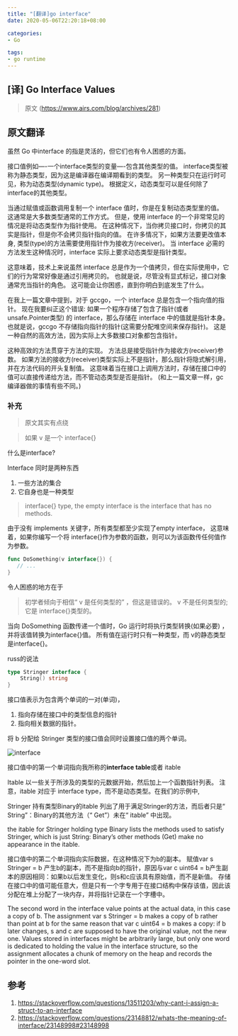 ```yaml
---
title: "[翻译]go interface"
date: 2020-05-06T22:20:18+08:00

categories:
- Go

tags:
- go runtime
---
```


## [译] Go Interface Values

> 原文 (https://www.airs.com/blog/archives/281)

## 原文翻译
虽然 Go 中interface 的指是灵活的，但它们也有令人困惑的方面。

接口值例如—-一个interface类型的变量—-包含其他类型的值。 interface类型被称为静态类型，因为这是编译器在编译期看到的类型。 另一种类型只在运行时可见，称为动态类型(dynamic type)。 根据定义，动态类型可以是任何除了interface的其他类型。

当通过赋值或函数调用复制一个 interface 值时，你是在复制动态类型里的值。 这通常是大多数类型通常的工作方式。 但是，使用 interface 的一个非常常见的情况是将动态类型作为指针使用。 在这种情况下，当你拷贝接口时，你拷贝的其实是指针，但是你不会拷贝指针指向的值。 在许多情况下，如果方法要更改值本身, 类型(type)的方法需要使用指针作为接收方(receiver)。 当 interface 必需的方法发生这种情况时，interface 实际上要求动态类型是指针类型。

这意味着，技术上来说虽然 interface 总是作为一个值拷贝，但在实际使用中，它们的行为常常好像是通过引用拷贝的。 也就是说，尽管没有显式标记，接口对象通常充当指针的角色。 这可能会让你困惑，直到你明白到底发生了什么。

在我上一篇文章中提到，对于 gccgo，一个 interface 总是包含一个指向值的指针。 现在我要纠正这个错误: 如果一个程序存储了包含了指针(或者unsafe.Pointer类型) 的 interface，那么存储在 interface 中的值就是指针本身。 也就是说，gccgo 不存储指向指针的指针(这需要分配堆空间来保存指针)。 这是一种自然的高效方法，因为实际上大多数接口对象都包含指针。

这种高效的方法贯穿于方法的实现。 方法总是接受指针作为接收方(receiver)参数。 如果方法的接收方(receiver)类型实际上不是指针，那么指针将隐式解引用，并在方法代码的开头复制值。 这意味着当在接口上调用方法时，存储在接口中的值可以直接传递给方法，而不管动态类型是否是指针。 (和上一篇文章一样，gc 编译器做的事情有些不同。)

### 补充
> 原文其实有点绕

> 如果 v 是一个 interface{}

什么是interface?

Interface 同时是两种东西

1. 一些方法的集合
2. 它自身也是一种类型

> interface{} type, the empty interface is the interface that has no methods.

由于没有 implements 关键字，所有类型都至少实现了empty interface， 这意味着，如果你编写一个将 interface{}作为参数的函数，则可以为该函数传任何值作为参数。
```go
func DoSomething(v interface{}) {
   // ...
}
```
令人困惑的地方在于

> 初学者倾向于相信“ v 是任何类型的” ，但这是错误的。
> v 不是任何类型的; 它是 interface{}类型的。

当向 DoSomething 函数传递一个值时，Go 运行时将执行类型转换(如果必要) ，并将该值转换为interface{}值。 所有值在运行时只有一种类型，而 v的静态类型是interface{}。

russ的说法
```go
type Stringer interface {
    String() string
}
```
接口值表示为包含两个单词的一对(单词)，

1. 指向存储在接口中的类型信息的指针
2. 指向相关数据的指针。

将 b 分配给 Stringer 类型的接口值会同时设置接口值的两个单词。

![interface](https://i.stack.imgur.com/H78Bz.png)

接口值中的第一个单词指向我所称的**interface table**或者 itable

Itable 以一些关于所涉及的类型的元数据开始，然后加上一个函数指针列表。 注意，itable 对应于 interface type，而不是动态类型。在我们的示例中,

Stringer 持有类型Binary的itable 列出了用于满足Stringer的方法，而后者只是“ String”：Binary的其他方法（“ Get”）未在“ itable” 中出现。

the itable for Stringer holding type Binary lists the methods used to satisfy Stringer, which is just String: Binary’s other methods (Get) make no appearance in the itable.

接口值中的第二个单词指向实际数据，在这种情况下为b的副本。
赋值var s Stringer = b 产生b的副本，而不是指向b的指针，原因与var c uint64 = b产生副本的原因相同：如果b以后发生变化，则s和c应该具有原始值，而不是新值。
存储在接口中的值可能任意大，但是只有一个字专用于在接口结构中保存该值，因此该分配在堆上分配了一块内存，并将指针记录在一个字槽中。

The second word in the interface value points at the actual data, in this case a copy of b.
The assignment var s Stringer = b makes a copy of b rather than point at b for the same reason that var c uint64 = b makes a copy: if b later changes, s and c are supposed to have the original value, not the new one.
Values stored in interfaces might be arbitrarily large, but only one word is dedicated to holding the value in the interface structure, so the assignment allocates a chunk of memory on the heap and records the pointer in the one-word slot.

## 参考
1. https://stackoverflow.com/questions/13511203/why-cant-i-assign-a-struct-to-an-interface
2. https://stackoverflow.com/questions/23148812/whats-the-meaning-of-interface/23148998#23148998
